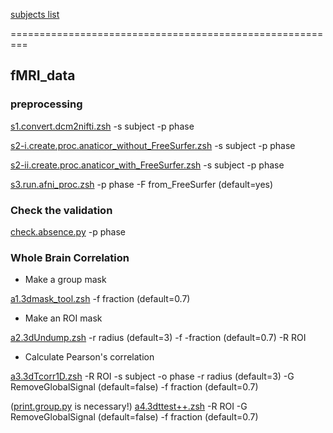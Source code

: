 [subjects list](https://docs.google.com/spreadsheets/d/1ZvJCnk1qB8B8aktyndHkCmmA336e17J_/edit?usp=sharing&ouid=113558884998217828683&rtpof=true&sd=true)

=========================================================

## fMRI_data

### preprocessing
[s1.convert.dcm2nifti.zsh](https://github.com/psb629/labs/blob/master/Samsung_Hospital/scripts/s1.convert.dcm2nifti.zsh) -s subject -p phase

[s2-i.create.proc.anaticor_without_FreeSurfer.zsh](https://github.com/psb629/labs/blob/master/Samsung_Hospital/scripts/s2-i.create.proc.anaticor_without_FreeSurfer.zsh) -s subject -p phase

[s2-ii.create.proc.anaticor_with_FreeSurfer.zsh](https://github.com/psb629/labs/blob/master/Samsung_Hospital/scripts/s2-ii.create.proc.anaticor_with_FreeSurfer.zsh) -s subject -p phase

[s3.run.afni_proc.zsh](https://github.com/psb629/labs/blob/master/Samsung_Hospital/scripts/s3.run.afni_proc.zsh) -p phase -F from_FreeSurfer (default=yes)

### Check the validation
[check.absence.py](https://github.com/psb629/labs/blob/master/Samsung_Hospital/scripts/check.absence.py) -p phase

### Whole Brain Correlation

- Make a group mask

[a1.3dmask_tool.zsh](https://github.com/psb629/labs/blob/master/Samsung_Hospital/scripts/a1.3dmask_tool.zsh) -f fraction (default=0.7)

- Make an ROI mask

[a2.3dUndump.zsh](https://github.com/psb629/labs/blob/master/Samsung_Hospital/scripts/a2.3dUndump.zsh) -r radius (default=3) -f -fraction (default=0.7) -R ROI

- Calculate Pearson's correlation

[a3.3dTcorr1D.zsh](https://github.com/psb629/labs/blob/master/Samsung_Hospital/scripts/a3.3dTcorr1D.zsh) -R ROI -s subject -o phase -r radius (default=3) -G RemoveGlobalSignal (default=false) -f fraction (default=0.7)

([print.group.py](https://github.com/psb629/labs/blob/master/Samsung_Hospital/scripts/print.group.py) is necessary!) [a4.3dttest++.zsh](https://github.com/psb629/labs/blob/master/Samsung_Hospital/scripts/a4.3dttest++.zsh) -R ROI -G RemoveGlobalSignal (default=false) -f fraction (default=0.7)
